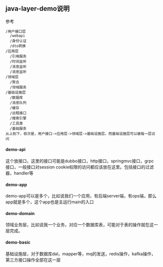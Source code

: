 ## java-layer-demo说明

参考

```
/用户接口层
  /webapi
  /身份认证
  /dto转换
/应用层
  /引用服务
  /时间监听
  /消息监听
  /消息监听
/领域层
  /聚合
  /领域服务
/基础设施层
  /数据库
  /消息队列
  /缓存
  /远程接口
  /搜索引擎
  /工具类
  /基础服务
从上到下，依次是，用户接口->应用层->领域层->基础设施层，而基础设施层可以被每一层访问
```

#### demo-api

这个放接口，这里的接口可能是dubbo接口，http接口，springmvc接口，grpc接口，一般接口对session
cookie权限的访问都应该放在这里。包括接口的过滤器，handler等

#### demo-app

demo-app可以是多个，比如说我们一个应用，有后端server端，有ops端，那么app就是多个，这个app也是主运行main的入口

#### demo-domain

领域业务层，比如说我一个业务，对应一个数据库表，可能对于表的操作就在这一层完成。

#### demo-basic

基础设施层，对于数据库dal，mapper等，mq的发送，redis操作，kafka操作，第三方接口操作全部在这一层